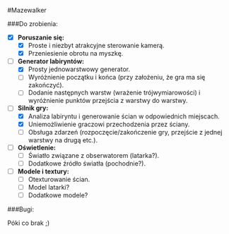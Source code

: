 #Mazewalker

###Do zrobienia:

- [x] <b>Poruszanie się:</b>
  - [x] Proste i niezbyt atrakcyjne sterowanie kamerą.
  - [x] Przeniesienie obrotu na myszkę.
- [ ] <b>Generator labiryntów:</b>
  - [x] Prosty jednowarstwowy generator.
  - [ ] Wyróżnienie początku i końca (przy założeniu, że gra ma się zakończyć). 
  - [ ] Dodanie następnych warstw (wrażenie trójwymiarowości) i wyróżnienie punktów przejścia z warstwy do warstwy.
- [ ] <b>Silnik gry:</b>
  - [x] Analiza labiryntu i generowanie ścian w odpowiednich miejscach. 
  - [x] Uniemożliwienie graczowi przechodzenia przez ściany.
  - [ ] Obsługa zdarzeń (rozpoczęcie/zakończenie gry, przejście z jednej warstwy na drugą etc.).
- [ ] <b>Oświetlenie:</b>
  - [ ] Światło związane z obserwatorem (latarka?).
  - [ ] Dodatkowe źródło światła (pochodnie?).
- [ ] <b>Modele i textury:</b>
  - [ ] Otexturowanie ścian.
  - [ ] Model latarki?
  - [ ] Dodatkowe modele?

###Bugi:

Póki co brak ;)

